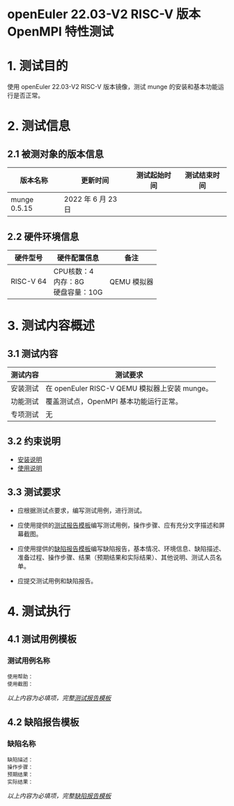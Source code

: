 # openEuler 22.03-V2 RISC-V 版本 OpenMPI 特性测试

# 1. 测试目的

使用 openEuler 22.03-V2 RISC-V 版本镜像，测试 munge 的安装和基本功能运行是否正常。

# 2. 测试信息

## 2.1 被测对象的版本信息

| 版本名称     | 更新时间           | 测试起始时间 | 测试结束时间 |
|--------------|--------------------|--------------|--------------|
| munge 0.5.15 | 2022 年 6 月 23 日 |              |              |

## 2.2 硬件环境信息

| 硬件型号  | 硬件配置信息                            | 备注        |
|-----------|-----------------------------------------|-------------|
| RISC-V 64 | CPU核数：4<br>内存：8G<br>硬盘容量：10G | QEMU 模拟器 |

# 3. 测试内容概述

## 3.1 测试内容

| 测试内容 | 测试要求                                      |
|----------|-----------------------------------------------|
| 安装测试 | 在 openEuler RISC-V QEMU 模拟器上安装 munge。 |
| 功能测试 | 覆盖测试点，OpenMPI 基本功能运行正常。        |
| 专项测试 | 无                                            |

## 3.2 约束说明

- [安装说明](./munge_installation_guide.md)
- [使用说明](./munge_userguide.md)

## 3.3 测试要求

- 应根据测试点要求，编写测试用例，进行测试。

- 应使用提供的[测试报告模板](./测试报告模板.md)编写测试用例，操作步骤、应有充分文字描述和屏幕截图。

- 应使用提供的[缺陷报告模板](./缺陷报告模板.md)编写缺陷报告，基本情况、环境信息、缺陷描述、准备过程、操作步骤、结果（预期结果和实际结果）、其他说明、测试人员名单。

- 应提交测试用例和缺陷报告。

# 4. 测试执行

## 4.1 测试用例模板

### 测试用例名称

    使用帮助：
    使用截图：

*以上内容为必填项，完整[测试报告模板](./测试报告模板.md)*

## 4.2 缺陷报告模板

### 缺陷名称

    缺陷描述：
    操作步骤：
    预期结果：
    实际结果：

*以上内容为必填项，完整[缺陷报告模板](./测试报告模板.md)*